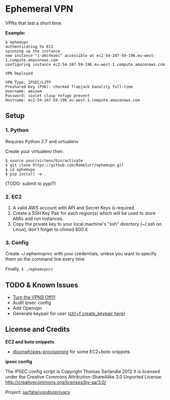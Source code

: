 Ephemeral VPN
============

VPNs that last a short time.

**Example:**

    $ ephemvpn
    authenticating to EC2
    spinning up the instance
    new instance "i-a6c4eaec" accessible at ec2-54-247-59-196.eu-west-1.compute.amazonaws.com
    configuring instance ec2-54-247-59-196.eu-west-1.compute.amazonaws.com

    VPN Deployed

    VPN Type: IPSEC/L2TP
    Preshared Key (PSK): checked flapjack banality full-time
    Username: eminem
    Password: violet clasp refuge prevent
    Hostname: ec2-54-247-59-196.eu-west-1.compute.amazonaws.com


## Setup

### 1. Python

Requires Python 2.7 and virtualenv

Create your virtualenv then:

    $ source your/virtenv/bin/activate
    $ git clone https://github.com/Ramblurr/ephemvpn.git
    $ cd ephemvpn
    $ pip install -e .

(TODO: submit to pypi?)

### 2. EC2

1. A valid AWS account with API and Secret Keys is required.
2. Create a SSH Key Pair for each region(s) which will be used to store AMIs and run instances.
3. Copy the private key to your local machine's "ssh" directory (~/.ssh on Linux), don't forget to chmod 600 it

### 3. Config

Create ~/.ephemvpnrc with your credentials, unless you want to specify them on
the command line every time

Finally, `$ ./ephemvpnrc`

## TODO & Known Issues

* [ Turn the VPNS Off!!! ](http://stackoverflow.com/questions/10541363/self-terminating-aws-ec2-instance)
* Audit ipsec config
* Add Openvpn
* Generate keypair for user ([ctrl+f create_keypair here](http://boto.s3.amazonaws.com/ref/ec2.html))

## License and Credits

**EC2 and boto snippets**

* [dixonwh/aws-provisioning](https://github.com/dixonwh/aws-provisioning) for some EC2+boto snippets

**ipsec config**

The IPSEC config script is Copyright Thomas Sarlandie 2012 It is licensed under
the Creative Commons Attribution-ShareAlike 3.0 Unported License:
http://creativecommons.org/licenses/by-sa/3.0/

Project: [sarfata/voodooprivacy](https://github.com/sarfata/voodooprivacy)

